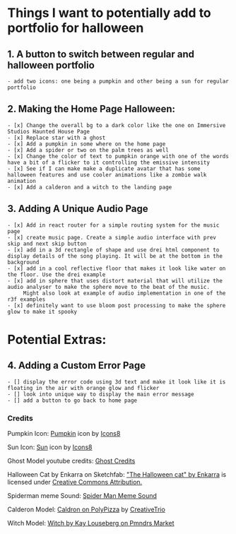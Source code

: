 # Things I want to potentially add to portfolio for halloween

## 1. A button to switch between regular and halloween portfolio

    - add two icons: one being a pumpkin and other being a sun for regular portfolio

## 2. Making the Home Page Halloween:

    - [x] Change the overall bg to a dark color like the one on Immersive Studios Haunted House Page
    - [x] Replace star with a ghost
    - [x] Add a pumpkin in some where on the home page
    - [x] Add a spider or two on the palm trees as well
    - [x] Change the color of text to pumpkin orange with one of the words have a bit of a flicker to it controlling the emissive intensity
    - [x] See if I can make make a duplicate avatar that has some halloween features and use cooler animations like a zombie walk animation
    - [x] Add a calderon and a witch to the landing page

## 3. Adding A Unique Audio Page

    - [x] Add in react router for a simple routing system for the music page
    - [x] create music page. Create a simple audio interface with prev skip and next skip button
    - [x] add in a 3d rectangle of shape and use drei html component to display details of the song playing. It will be at the bottom in the background
    - [x] add in a cool reflective floor that makes it look like water on the floor. Use the drei example
    - [x] add in sphere that uses distort material that will utilize the audio analyser to make the sphere move to the beat of the music.
         Might also look at example of audio implementation in one of the r3f examples
    - [x] definitely want to use bloom post processing to make the sphere glow to make it spooky

# Potential Extras:

## 4. Adding a Custom Error Page

    - [] display the error code using 3d text and make it look like it is floating in the air with orange glow and flicker
    - [] look into unique way to display the main error message
    - [] add a button to go back to home page

### Credits

Pumpkin Icon: <a target="_blank" href="https://icons8.com/icon/PJIN8upHR1g7/pumpkin">Pumpkin</a> icon by <a target="_blank" rel="noreferrer noopener" href="https://icons8.com">Icons8</a>

Sun Icon: <a target="_blank" rel="noreferrer noopener" href="https://icons8.com/icon/uOFF5nn1zZEo/sun">Sun</a> icon by <a target="_blank" rel="noreferrer noopener" href="https://icons8.com">Icons8</a>

Ghost Model youtube credits: <a target="_blank" rel="noreferrer noopener" href="https://icons8.com/icon/uOFF5nn1zZEo/sun">Ghost Credits</a>

Halloween Cat by Enkarra on Sketchfab: <a target="_blank" rel="noreferrer noopener" href="https://skfb.ly/ozDqZ">"The Halloween cat" by Enkarra</a> is licensed under <a target="_blank" rel="noreferrer noopener" href="http://creativecommons.org/licenses/by/4.0/">Creative Commons Attribution.</a>

Spiderman meme Sound: <a target="_blank" rel="noreferrer noopener" href="https://www.myinstants.com/en/instant/spiderman-meme-song-37638/">Spider Man Meme Sound</a>

Calderon Model: <a target="_blank" rel="noreferrer noopener" href="https://poly.pizza/m/P36cOeZHyX">Caldron on PolyPizza</a> by <a target="_blank" rel="noreferrer noopener" href="https://poly.pizza/u/CreativeTrio">CreativeTrio</a>

Witch Model: <a target="_blank" rel="noreferrer noopener" href="https://market.pmnd.rs/model/witch">Witch by Kay Louseberg on Pmndrs Market</a>
